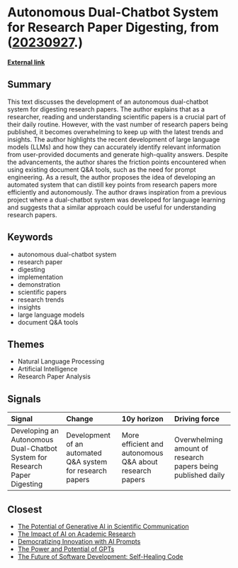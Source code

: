 # __Autonomous Dual-Chatbot System for Research Paper Digesting__, from ([20230927](https://kghosh.substack.com/p/20230927).)

__[External link](https://towardsdatascience.com/developing-an-autonomous-dual-chatbot-system-for-research-paper-digesting-ea46943e9343)__



## Summary

This text discusses the development of an autonomous dual-chatbot system for digesting research papers. The author explains that as a researcher, reading and understanding scientific papers is a crucial part of their daily routine. However, with the vast number of research papers being published, it becomes overwhelming to keep up with the latest trends and insights. The author highlights the recent development of large language models (LLMs) and how they can accurately identify relevant information from user-provided documents and generate high-quality answers. Despite the advancements, the author shares the friction points encountered when using existing document Q&A tools, such as the need for prompt engineering. As a result, the author proposes the idea of developing an automated system that can distill key points from research papers more efficiently and autonomously. The author draws inspiration from a previous project where a dual-chatbot system was developed for language learning and suggests that a similar approach could be useful for understanding research papers.

## Keywords

* autonomous dual-chatbot system
* research paper
* digesting
* implementation
* demonstration
* scientific papers
* research trends
* insights
* large language models
* document Q&A tools

## Themes

* Natural Language Processing
* Artificial Intelligence
* Research Paper Analysis

## Signals

| Signal                                                                    | Change                                                     | 10y horizon                                             | Driving force                                                |
|:--------------------------------------------------------------------------|:-----------------------------------------------------------|:--------------------------------------------------------|:-------------------------------------------------------------|
| Developing an Autonomous Dual-Chatbot System for Research Paper Digesting | Development of an automated Q&A system for research papers | More efficient and autonomous Q&A about research papers | Overwhelming amount of research papers being published daily |

## Closest

* [The Potential of Generative AI in Scientific Communication](60f3a64993d5e355561c59e5d641bec9)
* [The Impact of AI on Academic Research](04ea36e5447d3914bd8e463d50f2715f)
* [Democratizing Innovation with AI Prompts](d0726e79e1911eb62981138d30b7182a)
* [The Power and Potential of GPTs](a7a5e8b41b65f1390a0098e577dbea46)
* [The Future of Software Development: Self-Healing Code](b40abee8454abdd879147c0e086bb9c1)